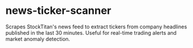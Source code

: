 # news-ticker-scanner
Scrapes StockTitan's news feed to extract tickers from company headlines published in the last 30 minutes. Useful for real-time trading alerts and market anomaly detection.
